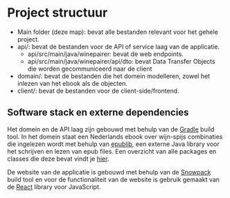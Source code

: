 # Project structuur

- Main folder (deze map): bevat alle bestanden relevant voor het gehele project.
- api/: bevat de bestanden voor de API of service laag van de applicatie.
    - api/src/main/java/winepairer: bevat de web endpoints.
    - api/src/main/java/winepairer/api/dto: bevat Data Transfer Objects die worden gecommuniceerd naar de client
- domain/: bevat de bestanden die het domein modelleren, zowel het inlezen van het ebook als de objecten.
- client/: bevat de bestanden voor de client-side/frontend.

## Software stack en externe dependencies
Het domein en de API laag zijn gebouwd met behulp van de [Gradle](https://gradle.org) build tool. In het domein staat een Nederlands ebook over wijn-spijs combinaties die ingelezen wordt met behulp van [epublib](http://www.siegmann.nl/epublib), een externe Java library voor het schrijven en lezen van epub files. Een overzicht van alle packages en classes die deze bevat vindt je [hier](https://appdoc.app/artifact/com.positiondev.epublib/epublib-core/3.1/).

De website van de applicatie is gebouwd met behulp van de [Snowpack](https://www.snowpack.dev) build tool en voor de functionaliteit van de website is gebruik gemaakt van de [React](https://reactjs.org) library voor JavaScript. 